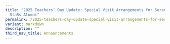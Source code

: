 ```yaml
---
title: "2025 Teachers’ Day Update: Special Visit Arrangements for Serangoon
  StaRs Alumni"
permalink: /2025-teachers-day-update-special-visit-arrangements-for-serangoon-stars-alumni/
variant: markdown
description: ""
third_nav_title: Announcements
---
```

